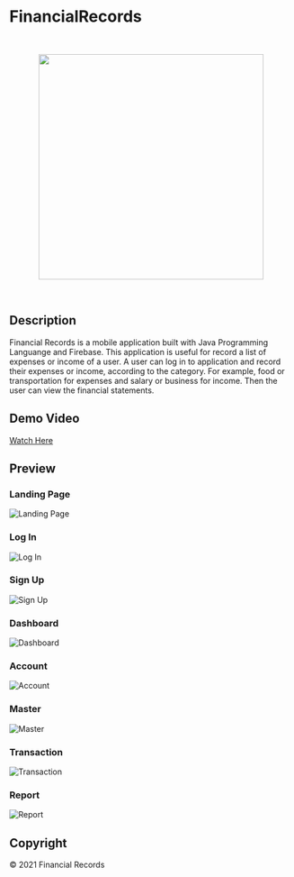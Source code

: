 # FinancialRecords

<br><p align="center"><img src="https://imgur.com/TbsDrrr.png" width="400"></p><br>

## Description ##
Financial Records is a mobile application built with Java Programming Languange and Firebase. This application is useful for record a list of expenses or income of a user. A user can log in to application and record their expenses or income, according to the category. For example, food or transportation for expenses and salary or business for income. Then the user can view the financial statements.

## Demo Video
[Watch Here](https://drive.google.com/file/d/1Z0JwFrQrXQh-gb9Ah6n-btEWmk0T2lFu/view?usp=sharing)

## Preview ##
### Landing Page ###
![Landing Page](https://imgur.com/qS20GNv.png)

### Log In ###
![Log In](https://imgur.com/qAcvHzJ.png)

### Sign Up ###
![Sign Up](https://imgur.com/7migUIi.png)

### Dashboard ###
![Dashboard](https://imgur.com/PZ2lsZF.png)

### Account ###
![Account](https://imgur.com/fFouW7X.png)

### Master ###
![Master](https://imgur.com/rkOgjn2.png)

### Transaction ###
![Transaction](https://imgur.com/hklylpg.png)

### Report ###
![Report](https://imgur.com/eJpONS7.png)


## Copyright ##
© 2021 Financial Records
